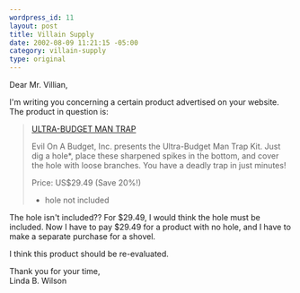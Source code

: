 ```yaml
--- 
wordpress_id: 11
layout: post
title: Villain Supply
date: 2002-08-09 11:21:15 -05:00
category: villain-supply
type: original
---
```

Dear Mr. Villian,

I'm writing you concerning a certain product advertised on your website.
The product in question is:

<blockquote><a href="http://web.archive.org/web/20020802142904/http://www.villainsupply.com/traps.html">ULTRA-BUDGET MAN TRAP</a>

Evil On A Budget, Inc. presents the Ultra-Budget Man Trap Kit. Just
dig a hole*, place these sharpened spikes in the bottom, and cover the hole
with loose branches. You have a deadly trap in just minutes!

Price: US$29.49 (Save 20%!)
* hole not included
</blockquote>

The hole isn't included?? For $29.49, I would think the hole must be included. Now I have to pay $29.49 for a product with no hole, and I have to make a separate purchase for a shovel.

I think this product should be re-evaluated.

Thank you for your time,  
Linda B. Wilson

